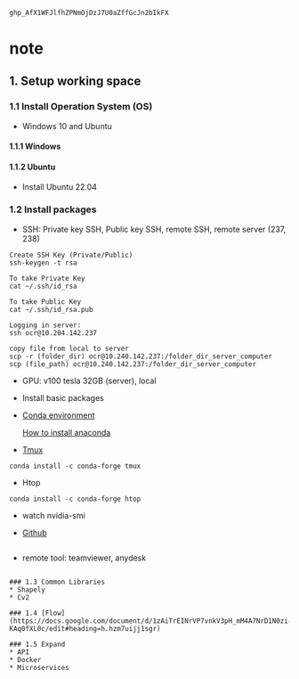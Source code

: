 ```bash
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
```
# note


## 1. Setup working space
### 1.1 Install Operation System (OS)
* Windows 10 and Ubuntu

#### 1.1.1 Windows
#### 1.1.2 Ubuntu
* Install Ubuntu 22.04

### 1.2 Install packages
* SSH: Private key SSH, Public key SSH, remote SSH, remote server (237, 238)
```
Create SSH Key (Private/Public)
ssh-keygen -t rsa

To take Private Key
cat ~/.ssh/id_rsa

To take Public Key
cat ~/.ssh/id_rsa.pub

Logging in server:
ssh ocr@10.204.142.237

copy file from local to server
scp -r (folder_dir) ocr@10.240.142.237:/folder_dir_server_computer
scp (file_path) ocr@10.240.142.237:/folder_dir_server_computer
```
* GPU: v100 tesla 32GB (server), local
* Install basic packages
* [Conda environment](https://docs.conda.io/projects/conda/en/4.6.0/_downloads/52a95608c49671267e40c689e0bc00ca/conda-cheatsheet.pdf)

     [How to install anaconda](https://docs.anaconda.com/anaconda/install/linux/)
* [Tmux](https://tmuxcheatsheet.com/)
```
conda install -c conda-forge tmux
```
* Htop
```
conda install -c conda-forge htop
```

* watch nvidia-smi

* [Github](https://education.github.com/git-cheat-sheet-education.pdf) 
```
```

* remote tool: teamviewer, anydesk
```

### 1.3 Common Libraries
* Shapely
* Cv2

### 1.4 [Flow](https://docs.google.com/document/d/1zAiTrEINrVP7vnkV3pH_mM4A7NrD1N0zi-KAq0fXL0c/edit#heading=h.hzm7uijj1sgr)

### 1.5 Expand
* API
* Docker
* Microservices
